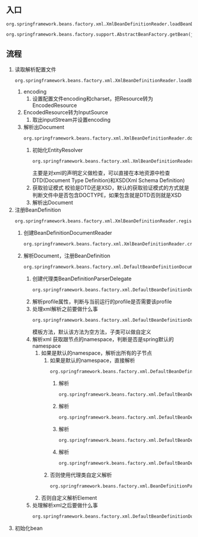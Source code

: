 ## 入口
```
org.springframework.beans.factory.xml.XmlBeanDefinitionReader.loadBeanDefinitions(org.springframework.core.io.Resource)
```
```
org.springframework.beans.factory.support.AbstractBeanFactory.getBean(java.lang.String)
```
## 流程
1. 读取解析配置文件
    ```
   org.springframework.beans.factory.xml.XmlBeanDefinitionReader.loadBeanDefinitions(org.springframework.core.io.Resource)
   ```
   1. encoding
        1. 设置配置文件encoding和charset，把Resource转为EncodedResource
   1. EncodedResource转为InputSource
        1. 取出inputStream并设置encoding
   1. 解析出Document
      ```
      org.springframework.beans.factory.xml.XmlBeanDefinitionReader.doLoadDocument
      ```
      1. 初始化EntityResolver
         ```
         org.springframework.beans.factory.xml.XmlBeanDefinitionReader.getEntityResolver
         ```
         主要是对xml的声明定义做检查，可以直接在本地资源中检查DTD(Document Type Definition)和XSD(Xml Schema Definition)
      1. 获取验证模式
        校验是DTD还是XSD，默认的获取验证模式的方式就是判断文件中是否包含DOCTYPE，如果包含就是DTD否则就是XSD
      1. 解析出Document
1. 注册BeanDefinition
    ```
   org.springframework.beans.factory.xml.XmlBeanDefinitionReader.registerBeanDefinitions
   ```
    1. 创建BeanDefinitionDocumentReader
        ```
       org.springframework.beans.factory.xml.XmlBeanDefinitionReader.createBeanDefinitionDocumentReader
       ```  
    1. 解析Document，注册BeanDefinition
        ```
       org.springframework.beans.factory.xml.DefaultBeanDefinitionDocumentReader.registerBeanDefinitions
       ```
       1. 创建代理类BeanDefinitionParserDelegate
            ```
          org.springframework.beans.factory.xml.DefaultBeanDefinitionDocumentReader.createDelegate
          ```
       1. 解析profile属性，判断与当前运行的profile是否需要该profile
       1. 处理xml解析之前要做什么事
            ```
          org.springframework.beans.factory.xml.DefaultBeanDefinitionDocumentReader.preProcessXml
          ```
          模板方法，默认该方法为空方法，子类可以做自定义
       1. 解析xml
            获取跟节点的namespace，判断是否是spring默认的namespace  
            1. 如果是默认的namespace，解析出所有的子节点
                1. 如果是默认的namespace，直接解析
                    ```
                    org.springframework.beans.factory.xml.DefaultBeanDefinitionDocumentReader.parseDefaultElement
                    ```  
                   1. 解析<import>
                        ```
                      org.springframework.beans.factory.xml.DefaultBeanDefinitionDocumentReader.importBeanDefinitionResource
                      ```
                   1. 解析<alias>
                        ```
                      org.springframework.beans.factory.xml.DefaultBeanDefinitionDocumentReader.processAliasRegistration
                      ```
                   1. 解析<bean>
                        ```
                      org.springframework.beans.factory.xml.DefaultBeanDefinitionDocumentReader.processBeanDefinition
                      ```
                   1. 解析<beans>
                        ```
                      org.springframework.beans.factory.xml.DefaultBeanDefinitionDocumentReader.doRegisterBeanDefinitions
                      ```
                1. 否则使用代理类自定义解析
                    ```
                    org.springframework.beans.factory.xml.BeanDefinitionParserDelegate.parseCustomElement(org.w3c.dom.Element)
                    ```  
            1. 否则自定义解析Element
       1. 处理解析xml之后要做什么事
            ```
          org.springframework.beans.factory.xml.DefaultBeanDefinitionDocumentReader.postProcessXml
          ```
1. 初始化bean
